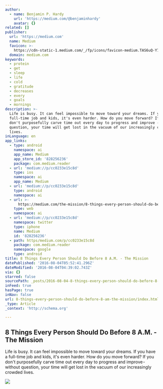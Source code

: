 ```yaml
---
author:
  - name: Benjamin P. Hardy
    url: 'https://medium.com/@benjaminhardy'
    avatar: {}
related: []
publisher:
  url: 'https://medium.com'
  name: Medium
  favicon: >-
    https://cdn-static-1.medium.com/_/fp/icons/favicon-medium.TAS6uQ-Y7kcKgi0xjcYHXw.ico
  domain: medium.com
keywords:
  - protein
  - get
  - sleep
  - life
  - cold
  - gratitude
  - decreases
  - every
  - goals
  - mornings
description: >-
  Life is busy. It can feel impossible to move toward your dreams. If you have a
  full-time job and kids, it's even harder. How do you move forward? If you
  don't purposefully carve time out every day to progress and improve - without
  question, your time will get lost in the vacuum of our increasingly crowded
  lives.
inLanguage: en
app_links:
  - type: android
    namespace: ai
    app_name: Medium
    app_store_id: '828256236'
    package: com.medium.reader
  - url: 'medium://p/cc0233e15c8d'
    type: ios
    namespace: ai
    app_name: Medium
  - url: 'medium://p/cc0233e15c8d'
    type: android
    namespace: ai
  - url: >-
      https://medium.com/the-mission/8-things-every-person-should-do-before-8-a-m-cc0233e15c8d
    type: web
    namespace: ai
  - url: 'medium://p/cc0233e15c8d'
    namespace: twitter
    type: iphone
    name: Medium
    id: '828256236'
  - path: https/medium.com/p/cc0233e15c8d
    package: com.medium.reader
    namespace: google
    type: android
title: 8 Things Every Person Should Do Before 8 A.M. - The Mission
datePublished: '2016-08-04T05:52:41.296Z'
dateModified: '2016-08-04T04:39:02.743Z'
via: {}
starred: false
sourcePath: _posts/2016-08-04-8-things-every-person-should-do-before-8-am-the-mission.md
inFeed: true
hasPage: true
inNav: false
url: 8-things-every-person-should-do-before-8-am-the-mission/index.html
_type: Article
_context: 'http://schema.org'

---
```

<article style=""><h1>8 Things Every Person Should Do Before 8 A.M. - The Mission</h1><p>Life is busy. It can feel impossible to move toward your dreams. If you have a full-time job and kids, it's even harder. How do you move forward? If you don't purposefully carve time out every day to progress and improve - without question, your time will get lost in the vacuum of our increasingly crowded lives.</p><img src="https://cdn-images-1.medium.com/max/2000/1*6RasdM21jcApKkiztyQtUQ.jpeg" /></article>